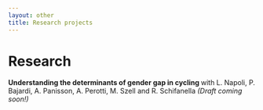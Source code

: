 ```yaml
---
layout: other
title: Research projects
---
```


<h1 class = "pageTitle"> Research </h1>


<b> Understanding the determinants of gender gap in cycling </b> with L. Napoli, P. Bajardi, A. Panisson, A. Perotti, M. Szell and R. Schifanella <i>(Draft coming soon!)</i> 
